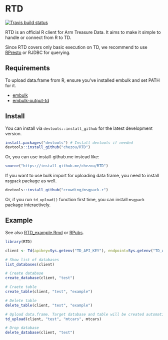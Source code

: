 # RTD

[![Travis build status](https://travis-ci.org/chezou/RTD.svg?branch=master)](https://travis-ci.org/chezou/RTD)

RTD is an official R client for Arm Treasure Data. It aims to make it simple to handle or connect from R to TD.

Since RTD covers only basic execution on TD, we recommend to use [RPresto](https://github.com/prestodb/RPresto) or RJDBC for querying.

## Requirements

To upload data.frame from R, ensure you've installed embulk and set PATH for it.

- [embulk](https://www.embulk.org/)
- [embulk-output-td](https://github.com/treasure-data/embulk-output-td)

## Install

You can install via `devtools::install_github` for the latest development version.

```R
install.packages("devtools") # Install devtools if needed
devtools::install_github("chezou/RTD")
```

Or, you can use install-github.me instead like:

```R
source("https://install-github.me/chezou/RTD")
```

If you want to use bulk import for uploading data frame, you need to install `msgpack` package as well.

```R
devtools::install_github("crowding/msgpack-r")
```

Or, if you run `td_upload()` function first time, you can install `msgpack` package interactively.

## Example

See also [RTD_example.Rmd](./RTD_example.Rmd) or [RPubs](https://rpubs.com/chezou/TD-from-RPresto-RTD).

```R
library(RTD)

client <- Td(apikey=Sys.getenv("TD_API_KEY"), endpoint=Sys.getenv("TD_API_SERVER"))

# Show list of databases
list_databases(client)

# Create database
create_database(client, "test")

# Craete table
create_table(client, "test", "example")

# Delete table
delete_table(client, "test", "example")

# Upload data.frame. Target database and table will be created automatically.
td_upload(client, "test", "mtcars", mtcars)

# Drop database
delete_database(client, "test")
```
